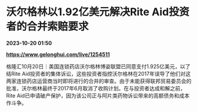 # 沃尔格林以1.92亿美元解决Rite Aid投资者的合并索赔要求

**2023-10-20 01:50**

**https://www.gelonghui.com/live/1254511**

格隆汇10月20日｜美国连锁药店沃尔格林博姿联盟已同意支付1.925亿美元，以了结Rite Aid投资者的集体诉讼，这些投资者指控沃尔格林在2017年误导了他们对这两家连锁药店运营商当时即将进行的合并的审查。由于未能获得联邦贸易委员会的批准，沃尔格林最终于2017年6月取消了收购计划。在与投资者达成和解之前，Rite Aid已申请破产保护，因为该公司正与阿片类药物诉讼带来的高额债务和成本作斗争。